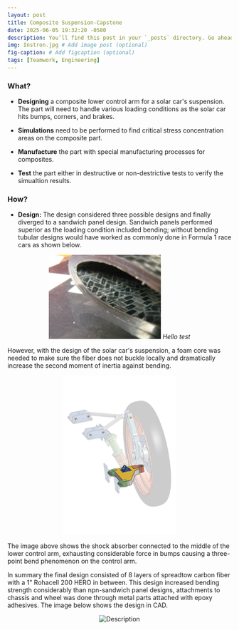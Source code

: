 ```yaml
---
layout: post
title: Composite Suspension-Capstone
date: 2025-06-05 19:32:20 -0500
description: You’ll find this post in your `_posts` directory. Go ahead and edit it and re-build the site to see your changes. # Add post description (optional)
img: Instron.jpg # Add image post (optional)
fig-caption: # Add figcaption (optional)
tags: [Teamwork, Engineering]
---
```


### What? 

- **Designing** a composite lower control arm for a solar car's suspension. The part will need to handle various loading conditions as the solar car hits bumps, corners, and brakes. 

- **Simulations** need to be performed to find critical stress concentration areas on the composite part. 

- **Manufacture** the part with special manufacturing processes for composites. 

- **Test** the part either in destructive or non-destrictive tests to verify the simualtion results.

### How?

- **Design:** The design considered three possible designs and finally diverged to a sandwich panel design. Sandwich panels performed superior as the loading condition included bending; without bending tubular designs would have worked as commonly done in Formula 1 race cars as shown below. 

<div align="center">
  <img src="/assets/img/suspensionHallow.jpg" alt="Description" style="width:50%;">
  <em>Hello test</em>
</div>

However, with the design of the solar car's suspension, a foam core was needed to make sure the fiber does not buckle locally and dramatically increase the second moment of inertia against bending. 

<div align="center">
  <img src="/assets/img/CapstoneAssembly.png" alt="Description" style="width:50%;">
</div>

The image above shows the shock absorber connected to the middle of the lower control arm, exhausting considerable force in bumps causing a three-point bend phenomenon on the control arm. 

In summary the final design consisted of 8 layers of spreadtow carbon fiber with a 1" Rohacell 200 HERO in between. This design increased bending strength considerably than npn-sandwich panel designs, attachments to chassis and wheel was done through metal parts attached with epoxy adhesives. The image below shows the design in CAD. 

<div align="center">
  <img src="/assets/img/CapstoneLCA.png.png" alt="Description" style="width:50%;">
</div>



